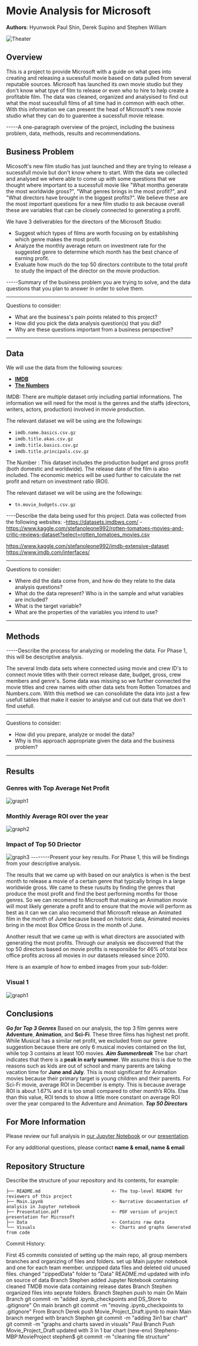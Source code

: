 # Movie Analysis for Microsoft

**Authors**: Hyunwook Paul Shin, Derek Supino and Stephen William

![Theater](https://images.squarespace-cdn.com/content/v1/5817f843579fb366cecb8e9a/1610030522633-QNYMAAV89SWZ97BJW46C/theater.jpg?format=1000w)


## Overview

This is a project to provide Microsoft with a guide on what goes into creating and releasing a sucessfull movie based on data pulled from several reputable sources. Microsoft has launched its own movie studio but they don't know what tpye of film to release or even who to hire to help create a profitable film. The data was cleaned, organized and analysised to find out what the most sucessfull films of all time had in common with each other. With this information we can present the head of Microsoft's new movie studio what they can do to guarentee a sucessfull movie release.


-----A one-paragraph overview of the project, including the business problem, data, methods, results and recommendations.

## Business Problem

Micosoft's new film studio has just launched and they are trying to release a sucessfull movie but don't know where to start. With the data we collected and analysed we where able to come up with some questions that we thought where important to a sucessfull movie like "What months generate the most worldwide gross?", "What genres brings in the most profit?", and "What directors have brought in the biggest profits?". We believe these are the most important questions for a new film studio to ask because overall these are variables that can be closely connected to generating a profit.

We have 3 deliverables for the directors of the Microsoft Studio:
* Suggest which types of films are worth focusing on by establishing which genre makes the most profit.
* Analyze the monthly average return on investment rate for the suggested genre to determine which month has the best chance of earning profit.
* Evaluate how much do the top 50 directors contribute to the total profit to study the impact of the director on the movie production. 


-----Summary of the business problem you are trying to solve, and the data questions that you plan to answer in order to solve them.

***
Questions to consider:
* What are the business's pain points related to this project?
* How did you pick the data analysis question(s) that you did?
* Why are these questions important from a business perspective?
***

## Data
We will use the data from the following sources:
* __[IMDB](https://www.imdb.com/)__
* __[The Numbers](https://www.the-numbers.com)__

IMDB: There are multiple dataset only including partial informations. The information we will need for the most is the genres and the staffs (directors, writers, actors, production) involved in movie production. 

The relevant dataset we will be using are the followings: 

* `imdb.name.basics.csv.gz`
* `imdb.title.akas.csv.gz`
* `imdb.title.basics.csv.gz`
* `imdb.title.principals.csv.gz`

The Number : This dataset includes the production budget and gross profit (both domestic and worldwide). The release date of the film is also included. The economic metrics will be used further to calculate the net profit and return on investment ratio (ROI).

The relevant dataset we will be using are the followings: 
* `tn.movie_budgets.csv.gz`

----Describe the data being used for this project.
Data was collected from the following websites:
    -https://datasets.imdbws.com/
    -https://www.kaggle.com/stefanoleone992/rotten-tomatoes-movies-and-critic-reviews-dataset?select=rotten_tomatoes_movies.csv
    


https://www.kaggle.com/stefanoleone992/imdb-extensive-dataset
https://www.imdb.com/interfaces/





***
Questions to consider:
* Where did the data come from, and how do they relate to the data analysis questions?
* What do the data represent? Who is in the sample and what variables are included?
* What is the target variable?
* What are the properties of the variables you intend to use?
***

## Methods

-----Describe the process for analyzing or modeling the data. For Phase 1, this will be descriptive analysis.

The several Imdb data sets where connected using movie and crew ID's to connect movie titles with their correct release date, budget, gross, crew members and genre's. Some data was missing so we further connected the movie titles and crew names with other data sets from Rotten Tomatoes and Numbers.com. With this method we can consolidate the data into just a few usefull tables that make it easier to analyse and cut out data that we don't find usefull. 



***
Questions to consider:
* How did you prepare, analyze or model the data?
* Why is this approach appropriate given the data and the business problem?
***

## Results
### Genres with Top Average Net Profit
![graph1](./Visuals/Top_Genre_Profit.png)

### Monthly Average ROI over the year
![graph2](./Visuals/Monthly_ROI.png)

### Impact of Top 50 Driector
![graph3](./Visuals/Directors_Pie_chart.png)
--------Present your key results. For Phase 1, this will be findings from your descriptive analysis.

The results that we came up with based on our analytics is when is the best month to release a movie of a certain genre that typically brings in a large worldwide gross. We came to these rusults by finding the genres that produce the most profit and find the best performing months for those genres. So we can recomend to Microsoft that making an Animation movie will most likely generate a profit and to ensure that the movie will perform as best as it can we can also recomend that Microsoft release an Animated film in the month of June because based on historic data, Animated movies bring in the most Box Office Gross in the month of June. 

Another result that we came up with is what directors are associated with generating the most profits. Through our analysis we discovered that the top 50 directors based on movie profits is responsible for 46% of total box office profits across all movies in our datasets released since 2010. 




Here is an example of how to embed images from your sub-folder:

### Visual 1
![graph1](./images/viz1.png)

## Conclusions

***Go for Top 3 Genres***
Based on our analysis, the top 3 film genres were **Adventure**, **Animation**, and **Sci-Fi**. These three films has highest net profit. While Musical has a similar net profit, we excluded from our genre suggestion because there are only 6 musical movies contained on the list, while top 3 contains at least 100 movies.
***Aim Summerbreak***
The bar chart indicates that there is a **peak in early summer**. We assume this is due to the reasons such as kids are out of school and many parents are taking vacation time for **June and July**. This is most significant for Animation movies because their primary target is young children and their parents. For Sci-Fi movie, average ROI in December is empty. This is because average ROI is about 1.67% and it is too small compared to other month’s ROIs. Else than this value, ROI tends to show a little more constant on average ROI over the year compared to the Adventure and Animation.
***Top 50 Directors***
 

## For More Information

Please review our full analysis in [our Jupyter Notebook](./dsc-phase1-project-template.ipynb) or our [presentation](./DS_Project_Presentation.pdf).

For any additional questions, please contact **name & email, name & email**

## Repository Structure

Describe the structure of your repository and its contents, for example:

```
├── README.md                           <- The top-level README for reviewers of this project
├── Main.ipynb                          <- Narrative documentation of analysis in Jupyter notebook
├── Presentation.pdf                    <- PDF version of project presentation for Microsoft
├── Data                                <- Contains raw data
└── Visuals                             <- Charts and graphs Generated from code 
```



Commit History:

First 45 commits consisted of setting up the main repo, all group members branches and organizing of files and folders. 
set up Main jupyter notebook and one for each team member. 
unzipped data files and deleted old unused files. 
changed "zippedData" folder to "Data"
README.md updated with info on source of data 
Branch Stephen added Jupyter Notebook containing cleaned TMDB movie data containing release dates
Branch Stephen organized files into seprate folders.
Branch Stephen push to main
On Main Branch git commit -m "added .ipynb_checkpoints and DS_Store to .gitignore"
On main branch git commit -m "moving .ipynb_checkpoints to .gitignore"
From Branch Derek push Movie_Project_Draft.ipynb to main
Main branch merged with branch Stephen
git commit -m "adding 3in1 bar chart"
git commit -m "graphs and charts saved in visuals"
Paul Branch Push Movie_Project_Draft updated with 3 in 1 bar chart
(new-env) Stephens-MBP:MovieProject stephen$ git commit -m "cleaning file structure"

